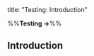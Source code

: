 <frontmatter>
title: "Testing: Introduction"
</frontmatter>

<link rel="stylesheet" href="{{baseUrl}}/css/textbook.css">

<div class="website-content" id="all">

%%**Testing →**%%

## Introduction

<div id="main">

<include src="what/embed.md" boilerplate  />
<include src="testability/embed.md" boilerplate  />

</div>

</div>
